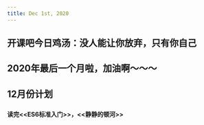 ```yaml
---
title: Dec 1st, 2020
---
```


## 开课吧今日鸡汤：没人能让你放弃，只有你自己
## 2020年最后一个月啦，加油啊～～～
## 12月份计划
###
#### 读完<<ES6标准入门>>，<<静静的顿河>>
#####
